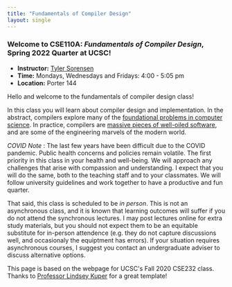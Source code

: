 ```yaml
---
title: "Fundamentals of Compiler Design"
layout: single
---
```



### Welcome to **CSE110A:** _Fundamentals of Compiler Design_, Spring 2022 Quarter at UCSC!

- **Instructor:** [Tyler Sorensen](https://users.soe.ucsc.edu/~tsorensen/)
- **Time:** Mondays, Wednesdays and Fridays: 4:00 - 5:05 pm
- **Location:** Porter 144

Hello and welcome to the fundamentals of compiler design class! 

In this class you will learn about compiler design and implementation. In the abstract, compilers explore many of the [foundational problems in computer science](https://en.wikipedia.org/wiki/Halting_problem). In practice, compilers are [massive pieces of well-oiled software](https://www.phoronix.com/scan.php?page=news_item&px=MTg3OTQ), and are some of the engineering marvels of the modern world. 

_COVID Note_ : The last few years have been difficult due to the COVID pandemic. Public health concerns and policies remain volatile. The first priority in this class in your health and well-being. We will approach any challenges that arise with compassion and understanding. I expect that you will do the same, both to the teaching staff and to your classmates. We will follow university guidelines and work together to have a productive and fun quarter.

That said, this class is scheduled to be _in person_. This is not an asynchronous class, and it is known that learning outcomes will suffer if you do not attend the synchronous lectures. I may post lectures online for extra study materials, but you should not expect them to be an equitable substitute for in-person attendence (e.g. they do not capture discussions well, and occasionaly the equiptment has errors). If your situation requires asynchronous courses, I suggest you contact an undergraduate adviser to discuss alternative options.

This page is based on the webpage for UCSC's Fall 2020 CSE232 class. Thanks to [Professor Lindsey Kuper](https://users.soe.ucsc.edu/~lkuper/) for a great template!
